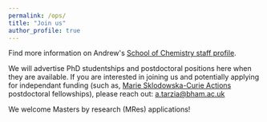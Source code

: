 ```yaml
---
permalink: /ops/
title: "Join us"
author_profile: true
---
```


Find more information on Andrew's [School of Chemistry staff profile](https://www.birmingham.ac.uk/staff/profiles/chemistry/dr-andrew-tarzia).

We will advertise PhD studentships and postdoctoral positions here when they are available. If you are interested in joining us and potentially applying for independant funding (such as, [Marie Sklodowska-Curie Actions](https://marie-sklodowska-curie-actions.ec.europa.eu) postdoctoral fellowships), please reach out: a.tarzia@bham.ac.uk

We welcome Masters by research (MRes) applications!
